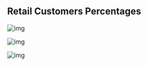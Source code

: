 ## Retail Customers Percentages

![img](https://github.com/Siddharthbadal/Data-Analysis-AdventureWorks2019/blob/main/AdventureWorks2019%20Data%20Analysis/Charts/RetailCustomersPercentages.png)


![img](https://raw.githubusercontent.com/Siddharthbadal/Data-Analysis-AdventureWorks2019/main/AdventureWorks2019%20Data%20Analysis/Charts/SalesByAgeGroupForCountry.png)


![img](https://raw.githubusercontent.com/Siddharthbadal/Data-Analysis-AdventureWorks2019/main/AdventureWorks2019%20Data%20Analysis/Charts/BikeSalesPercentage.png)



